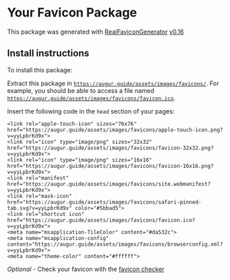 # Your Favicon Package

This package was generated with [RealFaviconGenerator](https://realfavicongenerator.net/) [v0.16](https://realfavicongenerator.net/change_log#v0.16)

## Install instructions

To install this package:

Extract this package in <code>https://augur.guide/assets/images/favicons/</code>. For example, you should be able to access a file named <code>https://augur.guide/assets/images/favicons/favicon.ico</code>.

Insert the following code in the `head` section of your pages:

    <link rel="apple-touch-icon" sizes="76x76" href="https://augur.guide/assets/images/favicons/apple-touch-icon.png?v=yyLpbrKd9x">
    <link rel="icon" type="image/png" sizes="32x32" href="https://augur.guide/assets/images/favicons/favicon-32x32.png?v=yyLpbrKd9x">
    <link rel="icon" type="image/png" sizes="16x16" href="https://augur.guide/assets/images/favicons/favicon-16x16.png?v=yyLpbrKd9x">
    <link rel="manifest" href="https://augur.guide/assets/images/favicons/site.webmanifest?v=yyLpbrKd9x">
    <link rel="mask-icon" href="https://augur.guide/assets/images/favicons/safari-pinned-tab.svg?v=yyLpbrKd9x" color="#5bbad5">
    <link rel="shortcut icon" href="https://augur.guide/assets/images/favicons/favicon.ico?v=yyLpbrKd9x">
    <meta name="msapplication-TileColor" content="#da532c">
    <meta name="msapplication-config" content="https://augur.guide/assets/images/favicons/browserconfig.xml?v=yyLpbrKd9x">
    <meta name="theme-color" content="#ffffff">

*Optional* - Check your favicon with the [favicon checker](https://realfavicongenerator.net/favicon_checker)